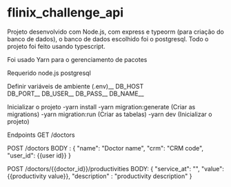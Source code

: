 # flinix_challenge_api

Projeto desenvolvido com Node.js, com express e typeorm (para criação do banco de dados), o banco de dados escolhido foi o postgresql. Todo o projeto foi feito usando typescript.

Foi usado Yarn para o gerenciamento de pacotes

Requerido
  node.js
  postgresql

Definir variáveis de ambiente (.env)__
  DB_HOST<br />
  DB_PORT__
  DB_USER__
  DB_PASS__
  DB_NAME__

Inicializar o projeto
  -yarn install
  -yarn migration:generate (Criar as migrations)
  -yarn migration:run (Criar as tabelas)
  -yarn dev (Inicializar o projeto)

Endpoints
  GET /doctors
  
  POST /doctors
    BODY : {
      "name": "Doctor name",
      "crm": "CRM code",
      "user_id": {{user id}} 
    }

  POST /doctors/{{doctor_id}}/productivities
    BODY: {
    "service_at": "",
    "value": {{productivity value}},
    "description" : "productivity description"
  }
